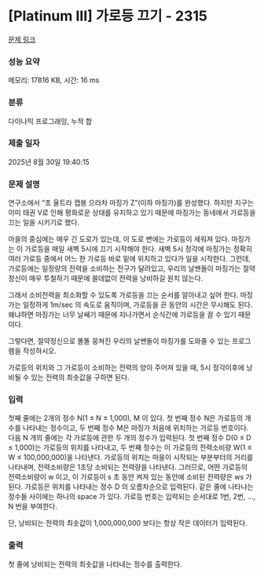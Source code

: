 # [Platinum III] 가로등 끄기 - 2315 

[문제 링크](https://www.acmicpc.net/problem/2315) 

### 성능 요약

메모리: 17816 KB, 시간: 16 ms

### 분류

다이나믹 프로그래밍, 누적 합

### 제출 일자

2025년 8월 30일 19:40:15

### 문제 설명

<p>연구소에서 “초 울트라 캡쑝 으라차 마징가 Z”(이하 마징가)를 완성했다. 하지만 지구는 이미 태권 V로 인해 평화로운 상태를 유지하고 있기 때문에 마징가는 동네에서 가로등을 끄는 일을 시키기로 했다.</p>

<p>마을의 중심에는 매우 긴 도로가 있는데, 이 도로 변에는 가로등이 세워져 있다. 마징가는 이 가로등을 매일 새벽 5시에 끄기 시작해야 한다. 새벽 5시 정각에 마징가는 정확히 여러 가로등 중에서 어느 한 가로등 바로 밑에 위치하고 있다가 일을 시작한다. 그런데, 가로등에는 일정량의 전력을 소비하는 전구가 달려있고, 우리의 날쌘돌이 마징가는 절약정신이 매우 투철하기 때문에 쓸데없이 전력을 낭비하길 원치 않는다.</p>

<p>그래서 소비전력을 최소화할 수 있도록 가로등을 끄는 순서를 알아내고 싶어 한다. 마징가는 일정하게 1m/sec 의 속도로 움직이며, 가로등을 끈 동안의 시간은 무시해도 된다. 왜냐하면 마징가는 너무 날쌔기 때문에 지나가면서 순식간에 가로등을 끌 수 있기 때문이다.</p>

<p>그렇다면, 절약정신으로 똘똘 뭉쳐진 우리의 날쌘돌이 마징가를 도와줄 수 있는 프로그램을 작성하시오.</p>

<p>가로등의 위치와 그 가로등이 소비하는 전력의 양이 주어져 있을 때, 5시 정각이후에 낭비될 수 있는 전력의 최솟값을 구하면 된다.</p>

### 입력 

 <p>첫째 줄에는 2개의 정수 N(1 ≤ N ≤ 1,000), M 이 있다. 첫 번째 정수 N은 가로등의 개수를 나타내는 정수이고, 두 번째 정수 M은 마징가 처음에 위치하는 가로등 번호이다. 다음 N 개의 줄에는 각 가로등에 관한 두 개의 정수가 입력된다. 첫 번째 정수 D(0 ≤ D ≤ 1,000)는 가로등의 위치를 나타내고, 두 번째 정수는 이 가로등의 전력소비량 W(1 ≤ W ≤ 100,000,000)을 나타낸다. 가로등의 위치는 마을이 시작되는 부분부터의 거리를 나타내며, 전력소비량은 1초당 소비되는 전력량을 나타낸다. 그러므로, 어떤 가로등의 전력소비량이 w 이고, 이 가로등이 s 초 동안 켜져 있는 동안에 소비된 전력량은 ws 가 된다. 가로등은 위치를 나타내는 정수 D 의 오름차순으로 입력된다. 같은 줄에 나타나는 정수들 사이에는 하나의 space 가 있다. 가로등 번호는 입력되는 순서대로 1번, 2번, ..., N 번을 부여한다.</p>

<p>단, 낭비되는 전력의 최솟값이 1,000,000,000 보다는 항상 작은 데이터가 입력된다.</p>

### 출력 

 <p>첫 줄에 낭비되는 전력의 최솟값을 나타내는 정수를 출력한다.</p>

